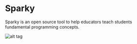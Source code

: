 # Sparky
Sparky is an open source tool to help educators teach students fundamental programming concepts.

![alt tag](https://raw.github.com/adityachugh/Sparky/master/Screenshots/app.png)
